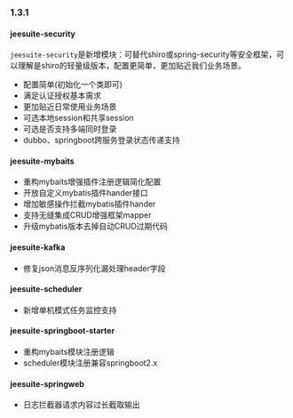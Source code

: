### 1.3.1
#### jeesuite-security
`jeesuite-security`是新增模块：可替代shiro或spring-security等安全框架，可以理解是shiro的轻量级版本，配置更简单，更加贴近我们业务场景。
 - 配置简单(初始化一个类即可)
 - 满足认证授权基本需求
 - 更加贴近日常使用业务场景
 - 可选本地session和共享session
 - 可选是否支持多端同时登录
 - dubbo、springboot跨服务登录状态传递支持
 
#### jeesuite-mybaits
 - 重构mybaits增强插件注册逻辑简化配置
 - 开放自定义mybatis插件hander接口
 - 增加敏感操作拦截mybatis插件hander
 - 支持无缝集成CRUD增强框架mapper
 - 升级mybatis版本去掉自动CRUD过期代码
 
#### jeesuite-kafka
 - 修复json消息反序列化漏处理header字段
 
#### jeesuite-scheduler
 - 新增单机模式任务监控支持

#### jeesuite-springboot-starter
 - 重构mybaits模块注册逻辑
 - scheduler模块注册兼容springboot2.x
 
 #### jeesuite-springweb
 - 日志拦截器请求内容过长截取输出
 
